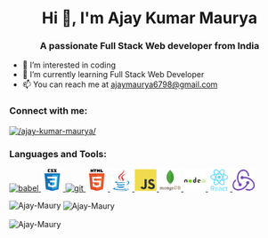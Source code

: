 
<!---
    Ajay-Maury/Ajay-Maury is a ✨ special ✨ repository because its `README.md` (this file) appears on your GitHub profile.
    You can click the Preview link to take a look at your changes.
    --->

    
<h1 align="center">Hi 👋, I'm Ajay Kumar Maurya</h1>
<h3 align="center">A passionate Full Stack Web developer from India</h3>

<!-- - 👨‍💻 All of my projects are available at [Portfolio](portfolio project link) -->

- 👀 I’m interested in coding 
- 🌱 I’m currently learning Full Stack Web Developer
- 📫 You can reach me at ajaymaurya6798@gmail.com

<!-- - 📄 Know about my experiences [Drive Link](deive-link if any) -->

<h3 align="left">Connect with me:</h3>
<p align="left">
  <a href="https://www.linkedin.com/in/ajay-kumar-maurya/" target="blank"
    ><img
      align="center"
      src="https://raw.githubusercontent.com/rahuldkjain/github-profile-readme-generator/master/src/images/icons/Social/linked-in-alt.svg"
      alt="/ajay-kumar-maurya/"
      height="30"
      width="40"
  /></a>
</p>

<h3 align="left">Languages and Tools:</h3>
<p align="left">
  <a href="https://babeljs.io/" target="_blank" rel="noreferrer">
    <img
      src="https://www.vectorlogo.zone/logos/babeljs/babeljs-icon.svg"
      alt="babel"
      width="40"
      height="40"
    />
  </a>
  <!-- <a href="https://www.w3schools.com/cs/" target="_blank" rel="noreferrer">
    <img
      src="https://raw.githubusercontent.com/devicons/devicon/master/icons/csharp/csharp-original.svg"
      alt="csharp"
      width="40"
      height="40"
    />
  </a> -->
  <a href="https://developer.mozilla.org/en-US/docs/Web/CSS" target="_blank" rel="noreferrer">
    <img
      src="https://raw.githubusercontent.com/devicons/devicon/master/icons/css3/css3-original-wordmark.svg"
      alt="css3"
      width="40"
      height="40"
    />
  </a>
  <a href="https://git-scm.com/" target="_blank" rel="noreferrer">
    <img
      src="https://www.vectorlogo.zone/logos/git-scm/git-scm-icon.svg"
      alt="git"
      width="40"
      height="40"
    />
  </a>
  <a href="https://developer.mozilla.org/en-US/docs/Glossary/HTML5" target="_blank" rel="noreferrer">
    <img
      src="https://raw.githubusercontent.com/devicons/devicon/master/icons/html5/html5-original-wordmark.svg"
      alt="html5"
      width="40"
      height="40"
    />
  </a>
  <a href="https://www.java.com" target="_blank" rel="noreferrer">
    <img
      src="https://raw.githubusercontent.com/devicons/devicon/master/icons/java/java-original.svg"
      alt="java"
      width="40"
      height="40"
    />
  </a>
  <a
    href="https://developer.mozilla.org/en-US/docs/Web/JavaScript"
    target="_blank"
    rel="noreferrer"
  >
    <img
      src="https://raw.githubusercontent.com/devicons/devicon/master/icons/javascript/javascript-original.svg"
      alt="javascript"
      width="40"
      height="40"
    />
  </a>
  <a href="https://www.mongodb.com/" target="_blank" rel="noreferrer">
    <img
      src="https://raw.githubusercontent.com/devicons/devicon/master/icons/mongodb/mongodb-original-wordmark.svg"
      alt="mongodb"
      width="40"
      height="40"
    />
  </a>
  <a href="https://nodejs.org" target="_blank" rel="noreferrer">
    <img
      src="https://raw.githubusercontent.com/devicons/devicon/master/icons/nodejs/nodejs-original-wordmark.svg"
      alt="nodejs"
      width="40"
      height="40"
    />
  </a>
  <a href="https://reactjs.org/" target="_blank" rel="noreferrer">
    <img
      src="https://raw.githubusercontent.com/devicons/devicon/master/icons/react/react-original-wordmark.svg"
      alt="react"
      width="40"
      height="40"
    />
  </a>
    
    
  <a href="https://redux.js.org" target="_blank" rel="noreferrer">
    <img
      src="https://raw.githubusercontent.com/devicons/devicon/master/icons/redux/redux-original.svg"
      alt="redux"
      width="40"
      height="40"
    />
  </a>
</p>

<p>
  <img
    align="left"
    src="https://github-readme-stats.vercel.app/api/top-langs?username=Ajay-Maury&show_icons=true&locale=en&layout=compact"
    alt="Ajay-Maury"
  />
</p>
<p></p>

<p>
  &nbsp;<img
    align="center"
    src="https://github-readme-stats.vercel.app/api?username=Ajay-Maury&show_icons=true&locale=en"
    alt="Ajay-Maury"
  />
</p>

<p>
  <img
    align="center"
    src="https://github-readme-streak-stats.herokuapp.com/?user=Ajay-Maury&"
    alt="Ajay-Maury"
  />
</p>
